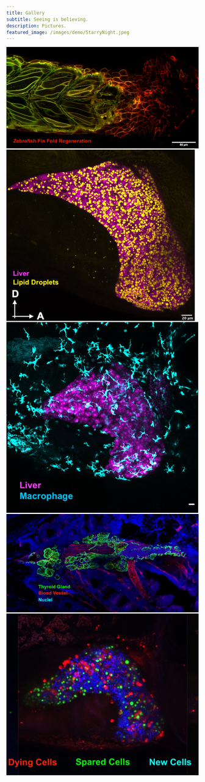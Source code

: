 ```yaml
---
title: Gallery
subtitle: Seeing is believing.
description: Pictures.
featured_image: /images/demo/StarryNight.jpeg
---
```


<div class="gallery" data-columns="2">
    <img src="/images/gallery/Regeneration_GreenT.jpg">
    <img src="/images/gallery/Steatosis.jpg"> 
    <img src="/images/gallery/Fed_MAX_Image-1.jpg">
    <img src="/images/gallery/Thyroid adult_flt1.jpg">
    <img src="/images/gallery/LiverRegeneration_2.jpeg">
</div>